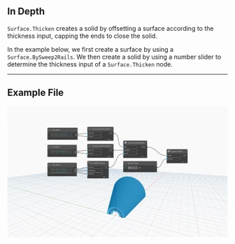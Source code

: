 ## In Depth
`Surface.Thicken` creates a solid by offsetting a surface according to the thickness input, capping the ends to close the solid.

In the example below, we first create a surface by using a `Surface.BySweep2Rails`. We then create a solid by using a number slider to determine the thickness input of a `Surface.Thicken` node.


___
## Example File

![Surface.Thicken](./Autodesk.DesignScript.Geometry.Surface.Thicken(surface,%20thickness)_img.jpg)